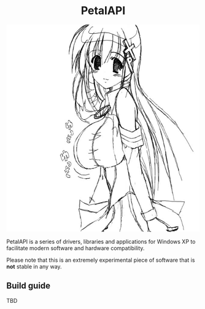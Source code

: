 <h1 align="center">PetalAPI</h1 align="center">
<p align="center">
<img src="https://github.com/54ph/PetalAPI/blob/main/img/xp-tan.png" height="540" width="640">
</p align="center">


PetalAPI is a series of drivers, libraries and applications for Windows XP to facilitate modern software and hardware compatibility.

Please note that this is an extremely experimental piece of software that is **not** stable in any way.

## Build guide

TBD

